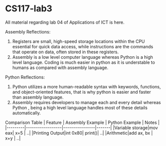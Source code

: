 # CS117-lab3
All material regarding lab 04 of Applications of ICT is here.


Assembly Reflections:
1. Registers are small, high-speed storage locations within the CPU essential for quick data access, while instructions are the commands that operate on data, often stored in these registers.
2. Assembly is a low level computer language whereas Python is a high level language. Coding is much easier in python as it is understable to humans as compared with assembly language.



Python Reflections:
1. Python utilizes a more human-readable syntax with keywords, functions, and object-oriented features, that is why python is easier and faster than assembly language.
2. Assembly requires developers to manage each and every detail whereas Python , being a high level language handles most of these details automatically.


Comparison Table
  | Feature | Assembly Example | Python Example | Notes |
  |---------|------------------|----------------|-------|
  |Variable storage|mov eax| x=5 | ..|
  |Printing Output|int 0x80| print()| ..|
  |Arithmetic|add ax, bx | x+y | ..|
